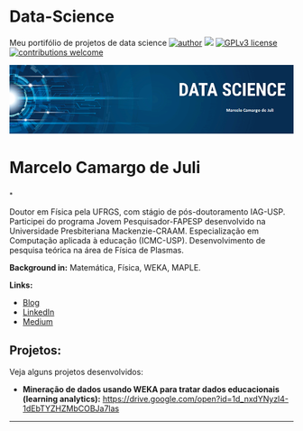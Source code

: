 # Data-Science
Meu portifólio de projetos de data science
[![author](https://img.shields.io/badge/author-carlosfab-red.svg)](https://www.linkedin.com/in/carlosfab) [![](https://img.shields.io/badge/python-3.7+-blue.svg)](https://www.python.org/downloads/release/python-365/) [![GPLv3 license](https://img.shields.io/badge/License-GPLv3-blue.svg)](http://perso.crans.org/besson/LICENSE.html) [![contributions welcome](https://img.shields.io/badge/contributions-welcome-brightgreen.svg?style=flat)](https://github.com/carlosfab/data_science/issues)

<p align="center">
  <img src="banner.png" >
</p>

# Marcelo Camargo de Juli
<sub>*</sub>

Doutor em Física pela UFRGS, com stágio de pós-doutoramento IAG-USP. Participei do programa Jovem Pesquisador-FAPESP desenvolvido na Universidade Presbiteriana Mackenzie-CRAAM. Especialização em Computação aplicada à educação (ICMC-USP). Desenvolvimento de pesquisa teórica na área de Física de Plasmas.

**Background in:** Matemática, Física, WEKA, MAPLE.

**Links:**
* [Blog]()
* [LinkedIn]()
* [Medium]()


## Projetos:
Veja alguns projetos desenvolvidos:

* **Mineração de dados usando WEKA para tratar dados educacionais (learning analytics):** https://drive.google.com/open?id=1d_nxdYNyzl4-1dEbTYZHZMbCOBJa7las


---





